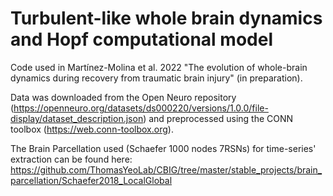 # Turbulent-like whole brain dynamics and Hopf computational model

Code used in Martínez-Molina et al. 2022 "The evolution of whole-brain dynamics during recovery from traumatic brain injury" (in preparation).

Data was downloaded from the Open Neuro repository (https://openneuro.org/datasets/ds000220/versions/1.0.0/file-display/dataset_description.json) and preprocessed using the CONN toolbox (https://web.conn-toolbox.org).

The Brain Parcellation used (Schaefer 1000 nodes 7RSNs) for time-series' extraction can be found here: https://github.com/ThomasYeoLab/CBIG/tree/master/stable_projects/brain_parcellation/Schaefer2018_LocalGlobal
 
